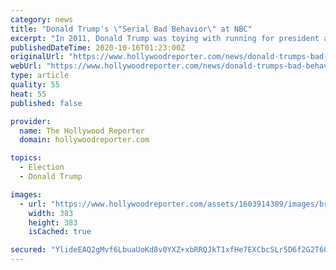 ```yaml
---
category: news
title: "Donald Trump's \"Serial Bad Behavior\" at NBC"
excerpt: "In 2011, Donald Trump was toying with running for president and NBCUniversal was unhappy about it. By then, The Apprentice had been succeeded by Celebrity Apprentice, and while the show wasn’t ..."
publishedDateTime: 2020-10-16T01:23:00Z
originalUrl: "https://www.hollywoodreporter.com/news/donald-trumps-bad-behavior-at-nbc-2"
webUrl: "https://www.hollywoodreporter.com/news/donald-trumps-bad-behavior-at-nbc-2"
type: article
quality: 55
heat: 55
published: false

provider:
  name: The Hollywood Reporter
  domain: hollywoodreporter.com

topics:
  - Election
  - Donald Trump

images:
  - url: "https://www.hollywoodreporter.com/assets/1603914389/images/brand/writerimage-thr.jpg?586d922fb9575801bd71"
    width: 383
    height: 383
    isCached: true

secured: "YlideEAQ2gMvf6LbuaUoKd8v0YXZ+xbRRQJkT1xfHe7EXCbcSLr5D6f2G2T6Of9aSl8x9On1TkwiRaPqvm1ZTtttmtBn/7Nmyek+u0K/yi1+nnCS71jx1Qkk502QBWzp58HgpN1Rhau8yOR/8FmxOZ9H31t4Q805wJFjAssti7Th36T1/DYs7VEjrk0zUhh5oPaC7t/g5Fqd4ZALEtI5kcsIosEVa7MjgZmpdj9WJj55RI9MtW2TtazVNOjilu+qaYg/3jmgMFI0jQHGl9BzIkKDxVM4wllTSasNzPFqnqXnEZOqxKizmQw7zEaRf/sloMye8CHAkvJz4Im8v6+cqcCvgOEGHb7sKOjpzgSTHaE=;15meiYqfH38uYkAo8mk4nQ=="
---
```


